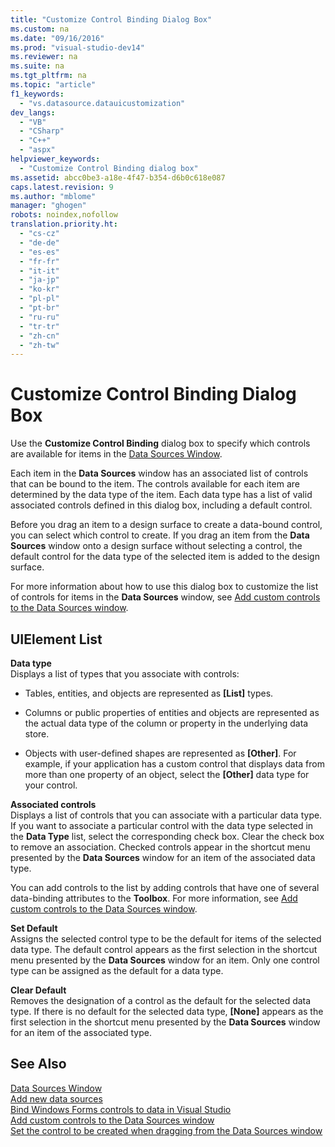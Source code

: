 ```yaml
---
title: "Customize Control Binding Dialog Box"
ms.custom: na
ms.date: "09/16/2016"
ms.prod: "visual-studio-dev14"
ms.reviewer: na
ms.suite: na
ms.tgt_pltfrm: na
ms.topic: "article"
f1_keywords: 
  - "vs.datasource.datauicustomization"
dev_langs: 
  - "VB"
  - "CSharp"
  - "C++"
  - "aspx"
helpviewer_keywords: 
  - "Customize Control Binding dialog box"
ms.assetid: abcc0be3-a18e-4f47-b354-d6b0c618e087
caps.latest.revision: 9
ms.author: "mblome"
manager: "ghogen"
robots: noindex,nofollow
translation.priority.ht: 
  - "cs-cz"
  - "de-de"
  - "es-es"
  - "fr-fr"
  - "it-it"
  - "ja-jp"
  - "ko-kr"
  - "pl-pl"
  - "pt-br"
  - "ru-ru"
  - "tr-tr"
  - "zh-cn"
  - "zh-tw"
---
```

# Customize Control Binding Dialog Box
Use the **Customize Control Binding** dialog box to specify which controls are available for items in the [Data Sources Window](../Topic/Data%20Sources%20Window.md).  
  
 Each item in the **Data Sources** window has an associated list of controls that can be bound to the item. The controls available for each item are determined by the data type of the item. Each data type has a list of valid associated controls defined in this dialog box, including a default control.  
  
 Before you drag an item to a design surface to create a data-bound control, you can select which control to create. If you drag an item from the **Data Sources** window onto a design surface without selecting a control, the default control for the data type of the selected item is added to the design surface.  
  
 For more information about how to use this dialog box to customize the list of controls for items in the **Data Sources** window, see [Add custom controls to the Data Sources window](../datatools/add-custom-controls-to-the-data-sources-window.md).  
  
## UIElement List  
 **Data type**  
 Displays a list of types that you associate with controls:  
  
-   Tables, entities, and objects are represented as **[List]** types.  
  
-   Columns or public properties of entities and objects are represented as the actual data type of the column or property in the underlying data store.  
  
-   Objects with user-defined shapes are represented as **[Other]**. For example, if your application has a custom control that displays data from more than one property of an object, select the **[Other]** data type for your control.  
  
 **Associated controls**  
 Displays a list of controls that you can associate with a particular data type. If you want to associate a particular control with the data type selected in the **Data Type** list, select the corresponding check box. Clear the check box to remove an association. Checked controls appear in the shortcut menu presented by the **Data Sources** window for an item of the associated data type.  
  
 You can add controls to the list by adding controls that have one of several data-binding attributes to the **Toolbox**. For more information, see [Add custom controls to the Data Sources window](../datatools/add-custom-controls-to-the-data-sources-window.md).  
  
 **Set Default**  
 Assigns the selected control type to be the default for items of the selected data type. The default control appears as the first selection in the shortcut menu presented by the **Data Sources** window for an item. Only one control type can be assigned as the default for a data type.  
  
 **Clear Default**  
 Removes the designation of a control as the default for the selected data type. If there is no default for the selected data type, **[None]** appears as the first selection in the shortcut menu presented by the **Data Sources** window for an item of the associated type.  
  
## See Also  
 [Data Sources Window](../Topic/Data%20Sources%20Window.md)   
 [Add new data sources](../datatools/add-new-data-sources.md)   
 [Bind Windows Forms controls to data in Visual Studio](../datatools/bind-windows-forms-controls-to-data-in-visual-studio.md)   
 [Add custom controls to the Data Sources window](../datatools/add-custom-controls-to-the-data-sources-window.md)   
 [Set the control to be created when dragging from the Data Sources window](../datatools/set-the-control-to-be-created-when-dragging-from-the-data-sources-window.md)